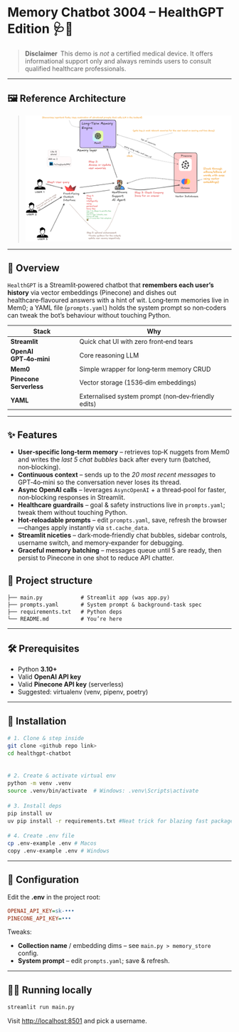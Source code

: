# Memory Chatbot 3004 – **HealthGPT Edition** 🩺🤖

> **Disclaimer** This demo is *not* a certified medical device. It offers informational support only and always reminds users to consult qualified healthcare professionals.

---

## 🖼️ Reference Architecture

> *![](images/Long-term-memory.png)*

---

## 🚀 Overview

`HealthGPT` is a Streamlit‑powered chatbot that **remembers each user’s history** via vector embeddings (Pinecone) and dishes out healthcare‑flavoured answers with a hint of wit.  Long‑term memories live in Mem0; a YAML file (`prompts.yaml`) holds the system prompt so non‑coders can tweak the bot’s behaviour without touching Python.

| Stack                   | Why                                                 |
| ----------------------- | --------------------------------------------------- |
| **Streamlit**           | Quick chat UI with zero front‑end tears             |
| **OpenAI GPT‑4o‑mini**  | Core reasoning LLM                                  |
| **Mem0**                | Simple wrapper for long‑term memory CRUD            |
| **Pinecone Serverless** | Vector storage (1536‑dim embeddings)                |
| **YAML**                | Externalised system prompt (non‑dev‑friendly edits) |

---

## ✨ Features

* **User‑specific long‑term memory** – retrieves top‑K nuggets from Mem0 and writes the *last 5 chat bubbles* back after every turn (batched, non‑blocking).
* **Continuous context** – sends up to the *20 most recent messages* to GPT‑4o‑mini so the conversation never loses its thread.
* **Async OpenAI calls** – leverages `AsyncOpenAI` + a thread‑pool for faster, non‑blocking responses in Streamlit.
* **Healthcare guardrails** – goal & safety instructions live in `prompts.yaml`; tweak them without touching Python.
* **Hot‑reloadable prompts** – edit `prompts.yaml`, save, refresh the browser—changes apply instantly via `st.cache_data`.
* **Streamlit niceties** – dark‑mode‑friendly chat bubbles, sidebar controls, username switch, and memory‑expander for debugging.
* **Graceful memory batching** – messages queue until 5 are ready, then persist to Pinecone in one shot to reduce API chatter.


## 📂 Project structure

```
├── main.py            # Streamlit app (was app.py)
├── prompts.yaml       # System prompt & background‑task spec
├── requirements.txt   # Python deps
└── README.md          # You’re here
```

---

## 🛠️ Prerequisites

* Python **3.10+**
* Valid **OpenAI API key**
* Valid **Pinecone API key** (serverless)
* Suggested: virtualenv (venv, pipenv, poetry)

---

## 🔧 Installation

```bash
# 1. Clone & step inside
git clone <github repo link>
cd healthgpt-chatbot


# 2. Create & activate virtual env
python -m venv .venv
source .venv/bin/activate  # Windows: .venv\Scripts\activate

# 3. Install deps
pip install uv 
uv pip install -r requirements.txt #Neat trick for blazing fast package management

# 4. Create .env file
cp .env-example .env # Macos
copy .env-example .env # Windows
```
---

## 🔐 Configuration

Edit the **.env** in the project root:

```ini
OPENAI_API_KEY=sk-•••
PINECONE_API_KEY=•••
```

Tweaks:

* **Collection name** / embedding dims – see `main.py > memory_store` config.
* **System prompt** – edit `prompts.yaml`; save & refresh.

---

## 🏃‍♂️ Running locally

```bash
streamlit run main.py
```

Visit [http://localhost:8501](http://localhost:8501) and pick a username.
